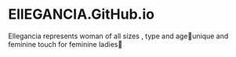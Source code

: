 # EllEGANCIA.GitHub.io
Ellegancia represents woman of all sizes , type and age🌱unique and feminine touch for feminine ladies🌱
